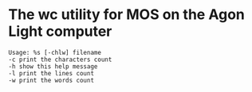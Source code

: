 # The wc utility for MOS on the Agon Light computer

```
Usage: %s [-chlw] filename
-c print the characters count
-h show this help message
-l print the lines count
-w print the words count
```